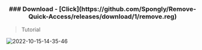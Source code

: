 <h3 align="center">### Download - [Click](https://github.com/Spongly/Remove-Quick-Access/releases/download/1/remove.reg)</h3>

> Tutorial

![2022-10-15-14-35-46](https://user-images.githubusercontent.com/98797514/195978145-7515a382-d5ef-402a-b284-915c44b6d7c1.gif)
